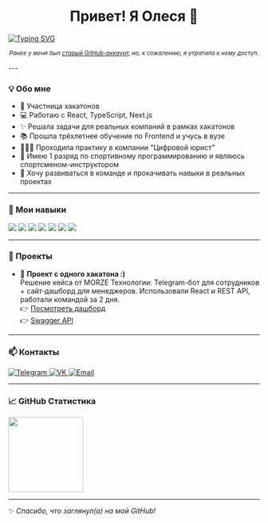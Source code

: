 <h1 align="center">Привет! Я Олеся 👋</h1>

[![Typing SVG](https://readme-typing-svg.demolab.com?font=Fira+Code&size=24&pause=1000&center=true&width=1000&height=60&lines=Frontend-%D1%80%D0%B0%D0%B7%D1%80%D0%B0%D0%B1%D0%BE%D1%82%D1%87%D0%B8%D0%BA)](https://git.io/typing-svg)

<p align="center">
  <sub><em>Ранее у меня был <a href="https://github.com/lisyonok14" target="_blank">старый GitHub-аккаунт</a>, но, к сожалению, я утратила к нему доступ.</em></sub>
</p>
---

### 💡 Обо мне

- 💪 Участница хакатонов
- 💻 Работаю с React, TypeScript, Next.js
- ✨ Решала задачи для реальных компаний в рамках хакатонов
- 📚 Прошла трёхлетнее обучение по Frontend и учусь в вузе
- 👩🏼‍💻 Проходила практику в компании "Цифровой юрист"
- 🏅 Имею 1 разряд по спортивному программированию и являюсь спортсменом-инструктором
- 🚀 Хочу развиваться в команде и прокачивать навыки в реальных проектах

---

### 🧠 Мои навыки

<p align="left">
  <img src="https://img.shields.io/badge/HTML5-E34F26?style=for-the-badge&logo=html5&logoColor=white"/>
  <img src="https://img.shields.io/badge/CSS3-1572B6?style=for-the-badge&logo=css3&logoColor=white"/>
  <img src="https://img.shields.io/badge/JavaScript-F7DF1E?style=for-the-badge&logo=javascript&logoColor=black"/>
  <img src="https://img.shields.io/badge/TypeScript-3178C6?style=for-the-badge&logo=typescript&logoColor=white"/>
  <img src="https://img.shields.io/badge/React-20232A?style=for-the-badge&logo=react&logoColor=61DAFB"/>
  <img src="https://img.shields.io/badge/Next.js-000000?style=for-the-badge&logo=nextdotjs&logoColor=white"/>
  <img src="https://img.shields.io/badge/Git-F05032?style=for-the-badge&logo=git&logoColor=white"/>
</p>

---

### 🧩 Проекты

- 🧩 **Проект с одного хакатона :)**  
  Решение кейса от MORZE Технологии: Telegram-бот для сотрудников + сайт‑дашборд для менеджеров. Использовали React и REST API, работали командой за 2 дня.  
  👉 [Посмотреть дашборд](https://team-4.internship.visiflow-ai.ru/list-tasks)  
  👉 [Swagger API](https://team-4.internship.api.visiflow-ai.ru/swagger/index.html)
---

### 📫 Контакты

<p align="left">
  <a href="https://t.me/Lisyonokkk" target="_blank">
    <img alt="Telegram" src="https://img.shields.io/badge/Telegram-2CA5E0?style=for-the-badge&logo=telegram&logoColor=white" />
  </a>
  <a href="https://vk.com/llisyonochek" target="_blank">
    <img alt="VK" src="https://img.shields.io/badge/VK-4680C2?style=for-the-badge&logo=vk&logoColor=white" />
  </a>
  <a href="mailto:olesya.nikulina.2007@mail.ru" target="_blank">
    <img alt="Email" src="https://img.shields.io/badge/Email-D14836?style=for-the-badge&logo=gmail&logoColor=white" />
  </a>
</p>

---

### 📈 GitHub Статистика

<p align="left">
<!--   <img height="150px" src="https://github-readme-stats.vercel.app/api?username=lesyaNK&show_icons=true&theme=tokyonight&hide_title=true" /> -->
  <img height="150px" src="https://github-readme-stats.vercel.app/api/top-langs/?username=lesyaNK&layout=compact&theme=tokyonight" />
</p>

---

✨ *Спасибо, что заглянул(а) на мой GitHub!*
